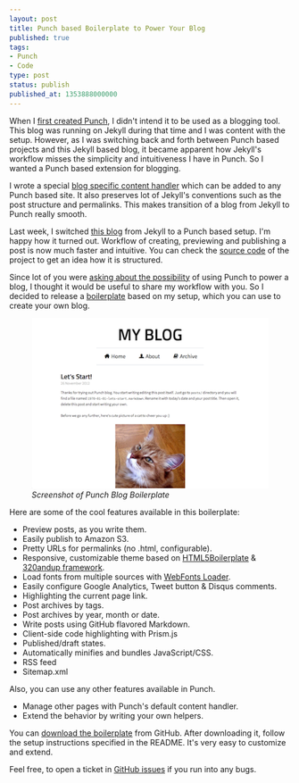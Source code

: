 ```yaml
---
layout: post
title: Punch based Boilerplate to Power Your Blog
published: true
tags:
- Punch
- Code
type: post
status: publish
published_at: 1353888000000
---
```


When I [first created Punch](http://www.laktek.com/2012/04/19/punch-a-fun-and-easy-way-to-build-modern-websites), I didn't intend it to be used as a blogging tool. This blog was running on Jekyll during that time and I was content with the setup. However, as I was switching back and forth between Punch based projects and this Jekyll based blog, it became apparent how Jekyll's workflow misses the simplicity and intuitiveness I have in Punch. So I wanted a Punch based extension for blogging.

I wrote a special [blog specific content handler](https://github.com/laktek/punch-blog-content-handler) which can be added to any Punch based site. It also preserves lot of Jekyll's conventions such as the post structure and permalinks. This makes transition of a blog from Jekyll to Punch really smooth.

Last week, I switched [this blog](http://laktek.com) from Jekyll to a Punch based setup. I'm happy how it turned out. Workflow of creating, previewing and publishing a post is now much faster and intuitive. You can check the [source code](https://github.com/laktek/laktek.com) of the project to get an idea how it is structured.

Since lot of you were [asking about the possibility](https://github.com/laktek/punch/issues/23) of using Punch to power a blog, I thought it would be useful to share my workflow with you. So I decided to release a [boilerplate](https://github.com/laktek/punch-blog) based on my setup, which you can use to create your own blog.

<figure>
<img src="/images/punch-blog-screenshot.png" alt="Intro Sscreen" class="portrait"/><br/>
<em>Screenshot of Punch Blog Boilerplate</em>
</figure>


Here are some of the cool features available in this boilerplate:

* Preview posts, as you write them.
* Easily publish to Amazon S3.
* Pretty URLs for permalinks (no .html, configurable).
* Responsive, customizable theme based on [HTML5Boilerplate](html5boilerplate.com) & [320andup framework](https://github.com/malarkey/320andup/).
* Load fonts from multiple sources with [WebFonts Loader](https://github.com/typekit/webfontloader).
* Easily configure Google Analytics, Tweet button & Disqus comments.
* Highlighting the current page link.
* Post archives by tags.
* Post archives by year, month or date.
* Write posts using GitHub flavored Markdown.
* Client-side code highlighting with Prism.js
* Published/draft states.
* Automatically minifies and bundles JavaScript/CSS.
* RSS feed
* Sitemap.xml

Also, you can use any other features available in Punch.

* Manage other pages with Punch's default content handler.
* Extend the behavior by writing your own helpers.

You can [download the boilerplate](https://github.com/laktek/punch-blog) from GitHub. After downloading it, follow the setup instructions specified in the README. It's very easy to customize and extend.

Feel free, to open a ticket in [GitHub issues](https://github.com/laktek/punch-blog/issues) if you run into any bugs.
